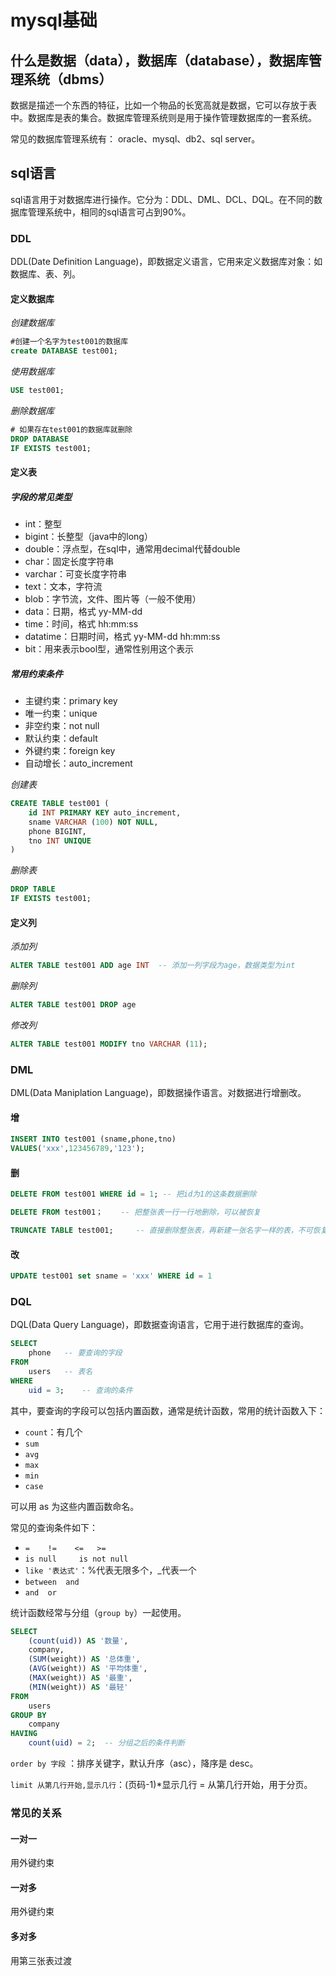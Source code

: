 # mysql基础

## 什么是数据（data），数据库（database），数据库管理系统（dbms）

数据是描述一个东西的特征，比如一个物品的长宽高就是数据，它可以存放于表中。数据库是表的集合。数据库管理系统则是用于操作管理数据库的一套系统。

常见的数据库管理系统有： oracle、mysql、db2、sql server。



## sql语言

sql语言用于对数据库进行操作。它分为：DDL、DML、DCL、DQL。在不同的数据库管理系统中，相同的sql语言可占到90%。

### DDL

DDL(Date Definition Language)，即数据定义语言，它用来定义数据库对象：如数据库、表、列。

#### 定义数据库

*创建数据库*

```sql
#创建一个名字为test001的数据库
create DATABASE test001;
```

*使用数据库*

```sql
USE test001;
```

*删除数据库*

```sql
# 如果存在test001的数据库就删除
DROP DATABASE
IF EXISTS test001;
```

#### 定义表

##### 字段的常见类型

- int：整型
- bigint：长整型（java中的long） 
- double：浮点型，在sql中，通常用decimal代替double
- char：固定长度字符串
- varchar：可变长度字符串
- text：文本，字符流
- blob：字节流，文件、图片等（一般不使用）
- data：日期，格式 yy-MM-dd
- time：时间，格式 hh:mm:ss
- datatime：日期时间，格式 yy-MM-dd hh:mm:ss
- bit：用来表示bool型，通常性别用这个表示

##### 常用约束条件

- 主键约束：primary key
- 唯一约束：unique
- 非空约束：not null
- 默认约束：default
- 外键约束：foreign key
- 自动增长：auto_increment

*创建表*

```sql
CREATE TABLE test001 (
	id INT PRIMARY KEY auto_increment,
	sname VARCHAR (100) NOT NULL,
	phone BIGINT,
	tno INT UNIQUE
)
```

*删除表*

```sql
DROP TABLE
IF EXISTS test001;
```

#### 定义列

*添加列*

```sql
ALTER TABLE test001 ADD age INT  -- 添加一列字段为age，数据类型为int
```

*删除列*

```sql
ALTER TABLE test001 DROP age
```

*修改列*

```sql
ALTER TABLE test001 MODIFY tno VARCHAR (11);
```

### DML

DML(Data Maniplation Language)，即数据操作语言。对数据进行增删改。

#### 增

```sql
INSERT INTO test001 (sname,phone,tno)
VALUES('xxx',123456789,'123');
```

#### 删

```sql
DELETE FROM test001 WHERE id = 1; -- 把id为1的这条数据删除

DELETE FROM test001；	-- 把整张表一行一行地删除，可以被恢复

TRUNCATE TABLE test001;		-- 直接删除整张表，再新建一张名字一样的表，不可恢复
```

#### 改

```sql
UPDATE test001 set sname = 'xxx' WHERE id = 1
```

### DQL

DQL(Data Query Language)，即数据查询语言，它用于进行数据库的查询。

```sql
SELECT
	phone	-- 要查询的字段
FROM
	users	-- 表名
WHERE
	uid = 3;	-- 查询的条件
```

其中，要查询的字段可以包括内置函数，通常是统计函数，常用的统计函数入下：

- `count`：有几个
- `sum`
- `avg`
- `max`
- `min`
- `case`

可以用 as 为这些内置函数命名。

常见的查询条件如下：

- `=    !=    <=   >=`
- `is null     is not null`
- `like '表达式'`：%代表无限多个，_代表一个
- `between  and  `
- `and  or`

统计函数经常与分组（`group by`）一起使用。

```sql
SELECT
	(count(uid)) AS '数量',
	company,
	(SUM(weight)) AS '总体重',
	(AVG(weight)) AS '平均体重',
	(MAX(weight)) AS '最重',
	(MIN(weight)) AS '最轻'
FROM
	users
GROUP BY
	company
HAVING
	count(uid) = 2;  -- 分组之后的条件判断
```

`order by 字段` ：排序关键字，默认升序（asc），降序是 desc。 

`limit 从第几行开始,显示几行`：(页码-1)*显示几行 = 从第几行开始，用于分页。

### 常见的关系

#### 一对一

用外键约束

#### 一对多

用外键约束

#### 多对多

用第三张表过渡